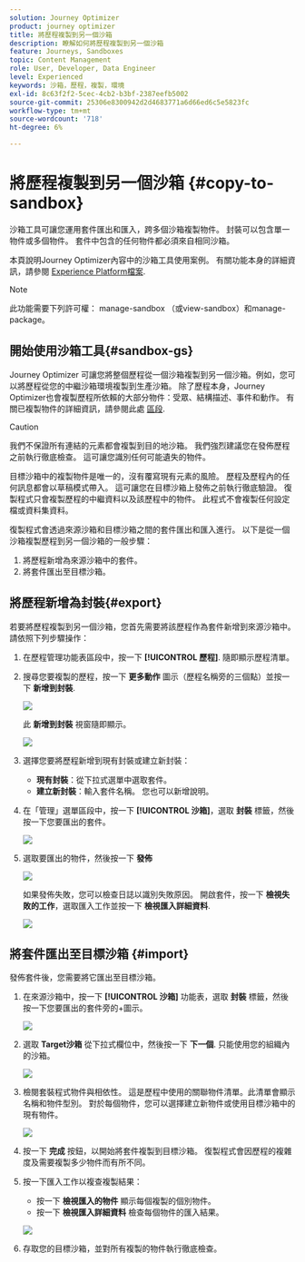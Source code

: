 ```yaml
---
solution: Journey Optimizer
product: journey optimizer
title: 將歷程複製到另一個沙箱
description: 瞭解如何將歷程複製到另一個沙箱
feature: Journeys, Sandboxes
topic: Content Management
role: User, Developer, Data Engineer
level: Experienced
keywords: 沙箱，歷程，複製，環境
exl-id: 8c63f2f2-5cec-4cb2-b3bf-2387eefb5002
source-git-commit: 25306e8300942d2d4683771a6d66ed6c5e5823fc
workflow-type: tm+mt
source-wordcount: '718'
ht-degree: 6%

---
```


# 將歷程複製到另一個沙箱 {#copy-to-sandbox}

<!--
>[!CONTEXTUALHELP]
>id="ajo_journey_copy_main"
>title="Copy a journey to another sandbox"
>abstract="Journey Optimizer allows you to copy an entire journey from one sandbox to another. For example, you can copy a journey from the Stage sandbox environment to your Production sandbox. In addition to the Journey itself, Journey Optimizer also copies most of the objects the journey depends on."

>[!CONTEXTUALHELP]
>id="ajo_journey_copy_sandbox_details"
>title="Sandbox details"
>abstract="Select the destination sandbox you want to copy the journey to. Only sandboxes within your organization are available."

>[!CONTEXTUALHELP]
>id="ajo_journey_copy_object_details"
>title="Object details"
>abstract="This is the journey you are going to copy."

>[!CONTEXTUALHELP]
>id="ajo_journey_copy_dependent_objects"
>title="Dependent objects"
>abstract="This is the list of associated objects used in the journey. This list displays the name, the object type, as well as the internal Journey Optimizer ID."
-->

沙箱工具可讓您運用套件匯出和匯入，跨多個沙箱複製物件。 封裝可以包含單一物件或多個物件。 套件中包含的任何物件都必須來自相同沙箱。

本頁說明Journey Optimizer內容中的沙箱工具使用案例。 有關功能本身的詳細資訊，請參閱 [Experience Platform檔案](https://experienceleague.corp.adobe.com/docs/experience-platform/sandbox/ui/sandbox-tooling.html).

>[!NOTE]
>
>此功能需要下列許可權： manage-sandbox （或view-sandbox）和manage-package。

## 開始使用沙箱工具{#sandbox-gs}

Journey Optimizer 可讓您將整個歷程從一個沙箱複製到另一個沙箱。例如，您可以將歷程從您的中繼沙箱環境複製到生產沙箱。 除了歷程本身，Journey Optimizer也會複製歷程所依賴的大部分物件：受眾、結構描述、事件和動作。 有關已複製物件的詳細資訊，請參閱此處 [區段](https://experienceleague.adobe.com/docs/experience-platform/sandbox/ui/sandbox-tooling.html#abobe-journey-optimizer-objects).

>[!CAUTION]
>
>我們不保證所有連結的元素都會複製到目的地沙箱。 我們強烈建議您在發佈歷程之前執行徹底檢查。 這可讓您識別任何可能遺失的物件。

目標沙箱中的複製物件是唯一的，沒有覆寫現有元素的風險。 歷程及歷程內的任何訊息都會以草稿模式帶入。 這可讓您在目標沙箱上發佈之前執行徹底驗證。 復製程式只會複製歷程的中繼資料以及該歷程中的物件。 此程式不會複製任何設定檔或資料集資料。

復製程式會透過來源沙箱和目標沙箱之間的套件匯出和匯入進行。 以下是從一個沙箱複製歷程到另一個沙箱的一般步驟：

1. 將歷程新增為來源沙箱中的套件。
1. 將套件匯出至目標沙箱。

## 將歷程新增為封裝{#export}

若要將歷程複製到另一個沙箱，您首先需要將該歷程作為套件新增到來源沙箱中。 請依照下列步驟操作：

1. 在歷程管理功能表區段中，按一下 **[!UICONTROL 歷程]**. 隨即顯示歷程清單。

1. 搜尋您要複製的歷程，按一下 **更多動作** 圖示（歷程名稱旁的三個點）並按一下 **新增到封裝**.

   ![](assets/journey-sandbox1.png)

   此 **新增到封裝** 視窗隨即顯示。

   ![](assets/journey-sandbox2.png)

1. 選擇您要將歷程新增到現有封裝或建立新封裝：

   * **現有封裝**：從下拉式選單中選取套件。
   * **建立新封裝**：輸入套件名稱。 您也可以新增說明。

1. 在「管理」選單區段中，按一下 **[!UICONTROL 沙箱]**，選取 **封裝** 標籤，然後按一下您要匯出的套件。

   ![](assets/journey-sandbox3.png)

1. 選取要匯出的物件，然後按一下 **發佈**

   ![](assets/journey-sandbox4.png)

   如果發佈失敗，您可以檢查日誌以識別失敗原因。 開啟套件，按一下 **檢視失敗的工作**，選取匯入工作並按一下 **檢視匯入詳細資料**.

   ![](assets/journey-sandbox9.png)

## 將套件匯出至目標沙箱 {#import}

發佈套件後，您需要將它匯出至目標沙箱。

1. 在來源沙箱中，按一下 **[!UICONTROL 沙箱]** 功能表，選取 **封裝** 標籤，然後按一下您要匯出的套件旁的+圖示。

   ![](assets/journey-sandbox5.png)

1. 選取 **Target沙箱** 從下拉式欄位中，然後按一下 **下一個**. 只能使用您的組織內的沙箱。

   ![](assets/journey-sandbox6.png)

1. 檢閱套裝程式物件與相依性。 這是歷程中使用的關聯物件清單。此清單會顯示名稱和物件型別。 對於每個物件，您可以選擇建立新物件或使用目標沙箱中的現有物件。

   ![](assets/journey-sandbox7.png)

1. 按一下 **完成** 按鈕，以開始將套件複製到目標沙箱。 復製程式會因歷程的複雜度及需要複製多少物件而有所不同。

1. 按一下匯入工作以複查複製結果：

   * 按一下 **檢視匯入的物件** 顯示每個複製的個別物件。
   * 按一下 **檢視匯入詳細資料** 檢查每個物件的匯入結果。

   ![](assets/journey-sandbox8.png)

1. 存取您的目標沙箱，並對所有複製的物件執行徹底檢查。

